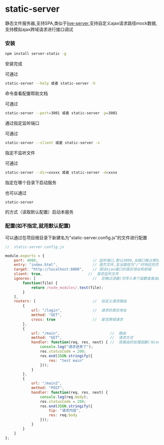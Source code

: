# static-server

静态文件服务器,支持SPA,类似于[live-server](https://github.com/tapio/live-server),支持自定义ajax请求路径mock数据,支持模拟ajax跨域请求进行接口调试

### 安装

```bash
npm install server-static -g
```
安装完成

可通过

```bash
static-server --help 或者 static-server -h
```
命令查看配置帮助文档



可通过

```bash
static-server --port=3001 或者 static-server -p=3001
```

通过指定监听端口



可通过

```bash
static-server --slient 或者 static-server -s
```

指定不监听文件



可通过

```bash
static-server --dir=xxxxx 或者 static-server -d=xxxx
```

指定在哪个目录下启动服务



也可以通过

```bash
static-server
```

的方式（读取默认配置）启动本服务


### 配置(如不指定,就用默认配置)

可以通过在项目根目录下新建名为"static-server.config.js"的文件进行配置




```javascript
//  static-server.config.js

module.exports = {
	port: 4000,                         // 监听端口,默认3000,当端口被占用时随机
	entry: "index.html",                // 首页文件,及当路径为"/"时响应的页面 
    target: "http://localhost:8080",    // 调试ajax接口的真实地址和前缀
  	slient: true,				      //  是否监听文件
	ignores: [                          //  忽略过滤器(可传入单个函数或者由函数组成的数组)
		function(file) {
		    return /node_modules/.test(file);
		}
	],
	routers: [                          //  自定义请求路由
	    {
	        url: "/login",              //  请求的真实地址
	        method: "GET",
	        cross: true                 //  是否跨域请求
	    },
		{
			url: "/main",                       //  路由
			method: "GET",                      //  请求方式
			handler: function(req, res, next) { //  改路由的处理函数(与connect模块调用方法一致)
				console.log("请求进来了");
				res.statusCode = 200;
				res.end(JSON.stringify({
					res: "test main"
				}));
			}
		},
		{
			url: "/main2",
			method: "POST",
			handler: function(req, res, next) {
				console.log(req.body);
				res.statusCode = 200;
				res.end(JSON.stringify({
					tip: "请求内容",
					res: req.body
				}));
			}
		}
	]
};
```

